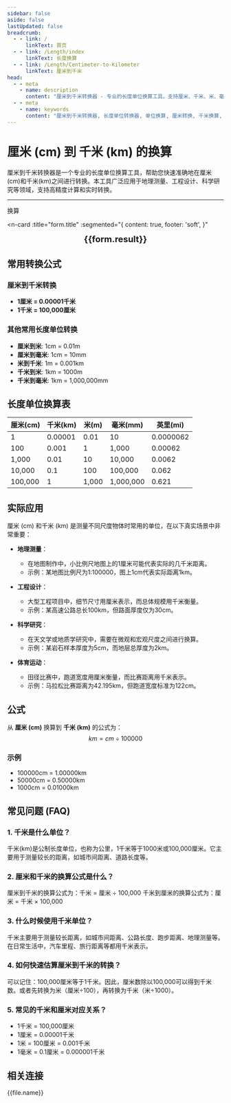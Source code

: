 ```yaml
---
sidebar: false
aside: false
lastUpdated: false
breadcrumb:
  - - link: /
      linkText: 首页
  - - link: /Length/index
      linkText: 长度换算
  - - link: /Length/Centimeter-to-Kilometer
      linkText: 厘米到千米
head:
  - - meta
    - name: description
      content: "厘米到千米转换器 - 专业的长度单位换算工具。支持厘米、千米、米、毫米等多种单位转换，提供精确的换算公式和实用转换表。"
  - - meta
    - name: keywords
      content: "厘米到千米转换器, 长度单位转换器, 单位换算, 厘米转换, 千米换算, cm转换, km换算, 尺寸换算器, 长度换算, 厘米和米换算, 米换算千米, 千米厘米, 长度单位换算表, 公里换算, 距离换算, 厘米换算千米"
---
```

# 厘米 (cm) 到 千米 (km) 的换算

厘米到千米转换器是一个专业的长度单位换算工具，帮助您快速准确地在厘米(cm)和千米(km)之间进行转换。本工具广泛应用于地理测量、工程设计、科学研究等领域，支持高精度计算和实时转换。

---
<script setup>
import { onMounted, reactive, inject, ref } from 'vue'
import { NButton, NForm, NFormItem, NInput, NInputNumber, NSelect, NCard, useMessage,NGrid ,NGi } from 'naive-ui'
import { defineClientComponent } from 'vitepress'
import { Length } from '../files';
const seoKey = ['单位转换器','单位换算','长度单位转换器','长度单位转换','尺寸换算','长度单位换算','长度单位换算表','厘米转换','厘米和米换算','米厘米分米毫米的换算','cm和m换算','cm是什么','厘米单位','cm换算','厘米和米的换算公式','厘米 英寸','一厘米等于多少米','公分是什么单位','cm是什么意思','厘米和米','尺寸转换器','量尺','米尺','长度换算器','厘米换算','一厘米','cm是什么单位','长度转换','直尺在线测量','英尺换算厘米','英寸 厘米','尺寸换算器','长度','分米','尺寸转换','刻度尺','厘米换算米','一厘米等于多少毫米','长度单位','毫米和厘米','寸','英尺和厘米的换算','尺','一米等于多少厘米','长度换算','公分','尺寸','一公分等于多少厘米','英尺换算','cm','长度单位换算','尺寸换算','英寸换算','mm','厘米换算英寸']
const convert = inject('convert')

const form = reactive({
  number: null,
  result: '',
  title: '厘米到千米的换算',
})

const convertHandler = () => {
  if (form.number !== null && !isNaN(form.number)) {
    const convertedValue = parseFloat(form.number) / 100000
    form.result = `${form.number}cm = ${convertedValue.toFixed(5)}km`
  } else {
    form.result = '请输入有效的数值。'
  }
}
</script>

<n-form size="large" :model="form">
  <n-form-item label="厘米 (cm)">
    <n-input-number v-model:value="form.number" placeholder="输入厘米" style="width: 100%" />
  </n-form-item>
  <n-form-item>
    <n-button type="info" @click="convertHandler" block>换算</n-button>
  </n-form-item>
</n-form>

<n-card 
  :title="form.title"
  :segmented="{
    content: true,
    footer: 'soft',
  }"
>
  <div  style="text-align:center;font-size:20px;">
    <strong>{{form.result}}</strong>
  </div>
  <template #footer>
    <div>
      <span v-for="item of seoKey">{{item}}，</span>
    </div>
  </template>
</n-card>

## 常用转换公式

### 厘米到千米转换
- **1厘米 = 0.00001千米**
- **1千米 = 100,000厘米**

### 其他常用长度单位转换
- **厘米到米**: 1cm = 0.01m
- **厘米到毫米**: 1cm = 10mm
- **米到千米**: 1m = 0.001km
- **千米到米**: 1km = 1000m
- **千米到毫米**: 1km = 1,000,000mm

## 长度单位换算表

| 厘米(cm) | 千米(km) | 米(m) | 毫米(mm) | 英里(mi) |
|----------|----------|-------|----------|----------|
| 1 | 0.00001 | 0.01 | 10 | 0.0000062 |
| 100 | 0.001 | 1 | 1,000 | 0.00062 |
| 1,000 | 0.01 | 10 | 10,000 | 0.0062 |
| 10,000 | 0.1 | 100 | 100,000 | 0.062 |
| 100,000 | 1 | 1,000 | 1,000,000 | 0.621 |

## 实际应用

厘米 (cm) 和千米 (km) 是测量不同尺度物体时常用的单位，在以下真实场景中非常重要：

- **地理测量**：
  - 在地图制作中，小比例尺地图上的1厘米可能代表实际的几千米距离。
  - 示例：某地图比例尺为1:100000，图上1cm代表实际距离1km。

- **工程设计**：
  - 大型工程项目中，细节尺寸用厘米表示，而总体规模用千米衡量。
  - 示例：某高速公路总长100km，但路面厚度仅为30cm。

- **科学研究**：
  - 在天文学或地质学研究中，需要在微观和宏观尺度之间进行换算。
  - 示例：某岩石样本厚度为5cm，而地层总厚度为2km。

- **体育运动**：
  - 田径比赛中，跑道宽度用厘米衡量，而比赛距离用千米表示。
  - 示例：马拉松比赛距离为42.195km，但跑道宽度标准为122cm。

## 公式

从 **厘米 (cm)** 换算到 **千米 (km)** 的公式为：
$$ km = cm \div 100000 $$

### 示例
- 100000cm = 1.00000km
- 50000cm = 0.50000km
- 1000cm = 0.01000km

## 常见问题 (FAQ)

### 1. 千米是什么单位？
千米(km)是公制长度单位，也称为公里，1千米等于1000米或100,000厘米。它主要用于测量较长的距离，如城市间距离、道路长度等。

### 2. 厘米和千米的换算公式是什么？
厘米到千米的换算公式为：千米 = 厘米 ÷ 100,000
千米到厘米的换算公式为：厘米 = 千米 × 100,000

### 3. 什么时候使用千米单位？
千米主要用于测量较长距离，如城市间距离、公路长度、跑步距离、地理测量等。在日常生活中，汽车里程、旅行距离等都用千米表示。

### 4. 如何快速估算厘米到千米的转换？
可以记住：100,000厘米等于1千米。因此，厘米数除以100,000可以得到千米数。或者先转换为米（厘米÷100），再转换为千米（米÷1000）。

### 5. 常见的千米和厘米对应关系？
- 1千米 = 100,000厘米
- 1厘米 = 0.00001千米
- 1米 = 100厘米 = 0.001千米
- 1毫米 = 0.1厘米 = 0.000001千米

## 相关连接
<n-grid x-gap="12" :cols="2">
  <n-gi v-for="(file, index) in Length" :key="index">
    <n-button
      text
      tag="a"
      :href="file.path"
      type="info"
    >
      {{file.name}}
    </n-button>
  </n-gi>
</n-grid>